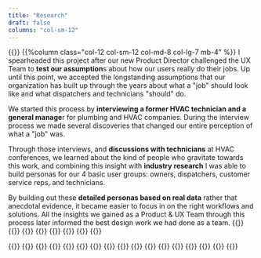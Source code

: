 ```yaml
---
title: "Research"
draft: false
columns: "col-sm-12"
---
```

{{<row>}}
{{%column class="col-12 col-sm-12 col-md-8 col-lg-7 mb-4" %}}
I spearheaded this project after our new Product Director challenged the UX Team to **test our assumption**s about how our users really do their jobs. Up until this point, we accepted the longstanding assumptions that our organization has built up through the years about what a "job" should look like and what dispatchers and technicians "should" do.

We started this process by **interviewing a former HVAC technician and  a general manage**r for plumbing and HVAC companies. During the interview process we made several discoveries that changed our entire perception of what a "job" was.

Through those interviews, and **discussions with technicians** at HVAC conferences, we learned about the kind of people who gravitate towards this work, and combining this insight with **industry research** I was able to build personas for our 4 basic user groups: owners, dispatchers, customer service reps, and technicians.

By building out these **detailed personas based on real data** rather that anecdotal evidence, it became easier to focus in on the right workflows and solutions. All the insights we gained as a Product &  UX Team through this process later informed the best design work we had done as a team.
{{</column>}}
{{<column class="mt-1">}}
  {{<workImage class="figure text-muted mb-4" src="/work/pm-redesign/01-research/cassie-booker-CSR.webp" alt="CSR Persona" caption="CSR Persona">}}
{{</column>}}
{{<column class="mt-1">}}
  {{<workImage class="figure text-muted mb-4" src="/work/pm-redesign/01-research/donna-lister-DIS.webp" alt="Dispatcher Persona" caption="Dispatcher Persona">}}
{{</column>}}
{{</row>}}

{{<row>}}
    {{<column class="col-sm-6 col-md-3">}}
         {{<workImage class="figure text-muted mb-4" src="/work/pm-redesign/01-research/job-mental-map.webp" alt="Job mental map" caption="Job mental map">}}
         {{<workImage class="figure text-muted mb-4" src="/work/pm-redesign/01-research/newjob-workflow.webp" alt="workflow for creating a job" caption="Workflow for creating a job">}}
    {{</column>}}
    {{<column class="col-sm-6 col-md-3">}}
        {{<workImage class="figure text-muted mb-4" src="/work/pm-redesign/01-research/dispatch-workflow.webp" alt="Dispatcher workflow" caption="Dispatcher workflow">}}
        {{<workImage class="figure text-muted mb-4" src="/work/pm-redesign/01-research/tech-workflow.webp" alt="Tech workflow" caption="Tech workflow">}}
    {{</column>}}
    {{<column class="col-sm-6 col-md-3">}}
        {{<workImage class="figure text-muted mb-4" src="/work/pm-redesign/01-research/owner-workflow.webp" alt="Owner workflow" caption="Owner workflow">}}
        {{<workImage class="figure text-muted mb-4" src="/work/pm-redesign/01-research/job-diagrams.webp" alt="diagramming various types of jobs" caption="Diagramming various types of jobs">}}
    {{</column>}}
    {{<column class="col-sm-6 col-md-3">}}
        {{<workImage class="figure text-muted mb-4" src="/work/pm-redesign/01-research/csr-workflow.webp" alt="CSR workflow" caption="CSR workflow">}}
    {{</column>}}
{{</row>}}

